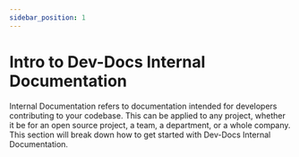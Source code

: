 ```yaml
---
sidebar_position: 1
---
```


# Intro to Dev-Docs Internal Documentation

Internal Documentation refers to documentation intended for developers contributing to your codebase. This can be applied to any project, whether it be for an open source project, a team, a department, or a whole company. This section will break down how to get started with Dev-Docs Internal Documentation. 
